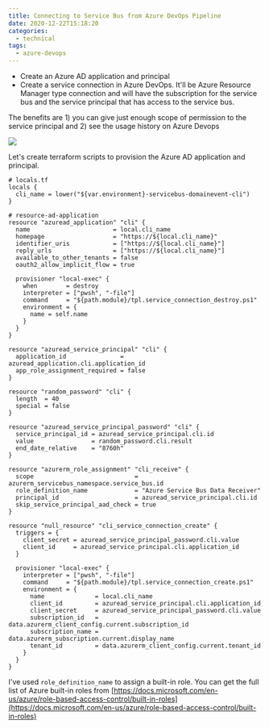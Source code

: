 ```yaml
---
title: Connecting to Service Bus from Azure DevOps Pipeline
date: 2020-12-22T15:18:20
categories:
  - technical
tags:
  - azure-devops
---
```



* Create an Azure AD application and principal
* Create a service connection in Azure DevOps. It'll be Azure Resource Manager type connection and  will have the subscription for the service bus and the service principal that has access to the service bus.

The benefits are 1\) you can give just enough scope of permission to the service principal and 2\) see the usage history on Azure Devops

![](../.gitbook/assets/image%20%2825%29.png)

Let's create terraform scripts to provision the Azure AD application and principal.

```text
# locals.tf
locals {
  cli_name = lower("${var.environment}-servicebus-domainevent-cli")
}

```

```text
# resource-ad-application
resource "azuread_application" "cli" {
  name                       = local.cli_name
  homepage                   = "https://${local.cli_name}"
  identifier_uris            = ["https://${local.cli_name}"]
  reply_urls                 = ["https://${local.cli_name}"]
  available_to_other_tenants = false
  oauth2_allow_implicit_flow = true

  provisioner "local-exec" {
    when        = destroy
    interpreter = ["pwsh", "-file"]
    command     = "${path.module}/tpl.service_connection_destroy.ps1"
    environment = {
      name = self.name
    }
  }
}

resource "azuread_service_principal" "cli" {
  application_id               = azuread_application.cli.application_id
  app_role_assignment_required = false
}

resource "random_password" "cli" {
  length  = 40
  special = false
}

resource "azuread_service_principal_password" "cli" {
  service_principal_id = azuread_service_principal.cli.id
  value                = random_password.cli.result
  end_date_relative    = "8760h"
}

resource "azurerm_role_assignment" "cli_receive" {
  scope                            = azurerm_servicebus_namespace.service_bus.id
  role_definition_name             = "Azure Service Bus Data Receiver"
  principal_id                     = azuread_service_principal.cli.id
  skip_service_principal_aad_check = true
}

resource "null_resource" "cli_service_connection_create" {
  triggers = {
    client_secret = azuread_service_principal_password.cli.value
    client_id     = azuread_service_principal.cli.application_id
  }

  provisioner "local-exec" {
    interpreter = ["pwsh", "-file"]
    command     = "${path.module}/tpl.service_connection_create.ps1"
    environment = {
      name              = local.cli_name
      client_id         = azuread_service_principal.cli.application_id
      client_secret     = azuread_service_principal_password.cli.value
      subscription_id   = data.azurerm_client_config.current.subscription_id
      subscription_name = data.azurerm_subscription.current.display_name
      tenant_id         = data.azurerm_client_config.current.tenant_id
    }
  }
}

```

I've used `role_definition_name` to assign a built-in role. You can get the full list of Azure built-in roles from [https://docs.microsoft.com/en-us/azure/role-based-access-control/built-in-roles](https://docs.microsoft.com/en-us/azure/role-based-access-control/built-in-roles)

